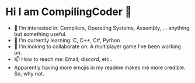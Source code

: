 # Hi I am CompilingCoder 👋

- 👀 I’m interested in: Compilers, Operating Systems, Assembly, ... anything but something useful.
- 🌱 I’m currently learning: C, C++, C#, Python
- 💞️ I’m looking to collaborate on: A multiplayer game I've been working on.
- 📫 How to reach me: Email, discord, etc..
- Apparently having more emojis in my readme makes me more credible. So, why not.
